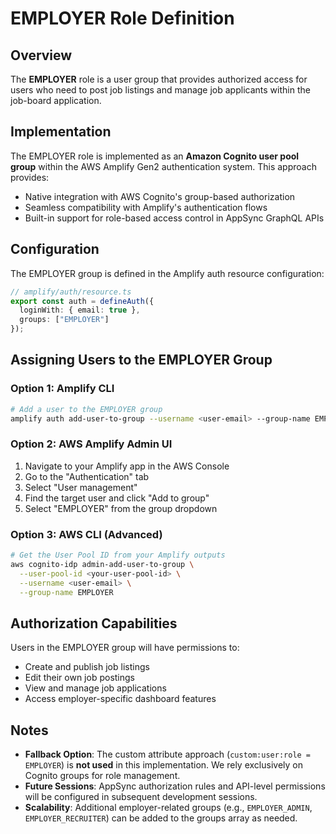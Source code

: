 # EMPLOYER Role Definition

## Overview

The **EMPLOYER** role is a user group that provides authorized access for users who need to post job listings and manage job applicants within the job-board application.

## Implementation

The EMPLOYER role is implemented as an **Amazon Cognito user pool group** within the AWS Amplify Gen2 authentication system. This approach provides:

- Native integration with AWS Cognito's group-based authorization
- Seamless compatibility with Amplify's authentication flows
- Built-in support for role-based access control in AppSync GraphQL APIs

## Configuration

The EMPLOYER group is defined in the Amplify auth resource configuration:

```typescript
// amplify/auth/resource.ts
export const auth = defineAuth({
  loginWith: { email: true },
  groups: ["EMPLOYER"]
});
```

## Assigning Users to the EMPLOYER Group

### Option 1: Amplify CLI
```bash
# Add a user to the EMPLOYER group
amplify auth add-user-to-group --username <user-email> --group-name EMPLOYER
```

### Option 2: AWS Amplify Admin UI
1. Navigate to your Amplify app in the AWS Console
2. Go to the "Authentication" tab
3. Select "User management"
4. Find the target user and click "Add to group"
5. Select "EMPLOYER" from the group dropdown

### Option 3: AWS CLI (Advanced)
```bash
# Get the User Pool ID from your Amplify outputs
aws cognito-idp admin-add-user-to-group \
  --user-pool-id <your-user-pool-id> \
  --username <user-email> \
  --group-name EMPLOYER
```

## Authorization Capabilities

Users in the EMPLOYER group will have permissions to:
- Create and publish job listings
- Edit their own job postings
- View and manage job applications
- Access employer-specific dashboard features

## Notes

- **Fallback Option**: The custom attribute approach (`custom:user:role = EMPLOYER`) is **not used** in this implementation. We rely exclusively on Cognito groups for role management.
- **Future Sessions**: AppSync authorization rules and API-level permissions will be configured in subsequent development sessions.
- **Scalability**: Additional employer-related groups (e.g., `EMPLOYER_ADMIN`, `EMPLOYER_RECRUITER`) can be added to the groups array as needed.
